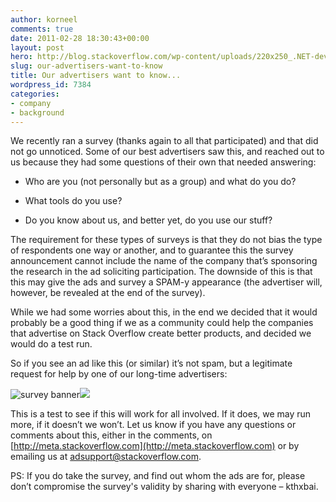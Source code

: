 ```yaml
---
author: korneel
comments: true
date: 2011-02-28 18:30:43+00:00
layout: post
hero: http://blog.stackoverflow.com/wp-content/uploads/220x250_.NET-development.jpg
slug: our-advertisers-want-to-know
title: Our advertisers want to know...
wordpress_id: 7384
categories:
- company
- background
---
```


We recently ran a survey (thanks again to all that participated) and that did not go unnoticed. Some of our best advertisers saw this, and reached out to us because they had some questions of their own that needed answering:



	
  * Who are you (not personally but as a group) and what do you do?

	
  * What tools do you use?

	
  * Do you know about us, and better yet, do you use our stuff?


The requirement for these types of surveys is that they do not bias the type of respondents one way or another, and to guarantee this the survey announcement cannot include the name of the company that’s sponsoring the research in the ad soliciting participation. The downside of this is that this may give the ads and survey a SPAM-y appearance (the advertiser will, however, be revealed at the end of the survey).

While we had some worries about this, in the end we decided that it would probably be a good thing if we as a community could help the companies that advertise on Stack Overflow create better products, and decided we would do a test run.

So if you see an ad like this (or similar) it’s not spam, but a legitimate request for help by one of our long-time advertisers:

![survey banner](http://blog.stackoverflow.com/wp-content/uploads/220x250_.NET-development.jpg)![](http://engine.adzerk.net/v/0/3251_3653_20_0/v.gif)

This is a test to see if this will work for all involved. If it does, we may run more, if it doesn’t we won’t. Let us know if you have any questions or comments about this, either in the comments, on [http://meta.stackoverflow.com](http://meta.stackoverflow.com) or by emailing us at [adsupport@stackoverflow.com](mailto:adsupport@stackoverflow.com).

PS: If you do take the survey, and find out whom the ads are for, please don’t compromise the survey's validity by sharing with everyone – kthxbai.


